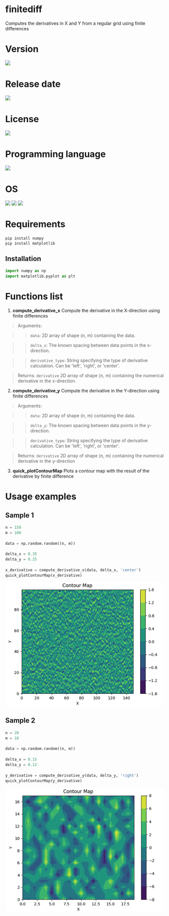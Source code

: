 # finitediff
Computes the derivatives in X and Y from a regular grid using finite differences
# Version

![](https://img.shields.io/badge/Version%3A-1.0-success)

# Release date

![](https://img.shields.io/badge/Release%20date-May%2C%2010%2C%202023-9cf)

# License

![](https://img.shields.io/github/license/Ileriayo/markdown-badges?style=for-the-badge)

# Programming language

<img src="https://img.icons8.com/?size=512&id=13441&format=png" width="50"/>

# OS

<img src="https://img.icons8.com/?size=512&id=17842&format=png" width="50"/> <img src="https://img.icons8.com/?size=512&id=122959&format=png" width="50"/> <img src="https://img.icons8.com/?size=512&id=108792&format=png" width="50"/>

# Requirements

```shell
pip install numpy
pip install matplotlib
```

## Installation

```python
import numpy as np
import matplotlib.pyplot as plt
```
# Functions list

1. **compute_derivative_x** Compute the derivative in the X-direction using finite differences

> Arguments:

>> `data`: 2D array of shape (n, m) containing the data.

>> `delta_x`: The known spacing between data points in the x-direction.

>> `derivative_type`: String specifying the type of derivative calculation. Can be 'left', 'right', or 'center'.

> Returns: `derivative` 2D array of shape (n, m) containing the numerical derivative in the x-direction.

2. **compute_derivative_y** Compute the derivative in the Y-direction using finite differences

> Arguments:

>> `data`: 2D array of shape (n, m) containing the data.

>> `delta_y`: The known spacing between data points in the y-direction.

>> `derivative_type`: String specifying the type of derivative calculation. Can be 'left', 'right', or 'center'.

> Returns: `derivative` 2D array of shape (n, m) containing the numerical derivative in the y-direction

3. **quick_plotContourMap** Plots a contour map with the result of the derivative by finite difference

# Usage examples

## Sample 1

```python
n = 150
m = 100

data = np.random.random((n, m))

delta_x = 0.35 
delta_y = 0.25

x_derivative = compute_derivative_x(data, delta_x, 'center')
quick_plotContourMap(x_derivative)
```

<p align="center">
<img src="/images/sample1.png" width="500">
</p>


## Sample 2

```python
n = 20
m = 18

data = np.random.random((n, m))

delta_x = 0.15
delta_y = 0.12

y_derivative = compute_derivative_y(data, delta_y, 'right')
quick_plotContourMap(y_derivative)
```

<p align="center">
<img src="/images/sample2.png" width="500">
</p>

